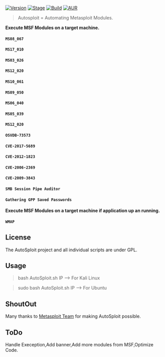 [![Version](https://img.shields.io/badge/AutoSploit-2.0-brightgreen.svg?maxAge=259200)]() [![Stage](https://img.shields.io/badge/Release-Beta-brightgreen.svg)]() [![Build](https://img.shields.io/badge/Supported_OS-Linux-orange.svg)]() [![AUR](https://img.shields.io/aur/license/yaourt.svg)]()
> Autosploit = Automating Metasploit Modules.


**Execute MSF Modules on a target machine.**

#### `MS08_067`
#### `MS17_010`
#### `MS03_026`
#### `MS12_020`
#### `MS10_061`
#### `MS09_050`
#### `MS06_040`
#### `MS05_039`
#### `MS12_020`
#### `OSVDB-73573`
#### `CVE-2017-5689`
#### `CVE-2012-1823`
#### `CVE-2006-2369`
#### `CVE-2009-3843`
#### `SMB Session Pipe Auditor`
#### `Gathering GPP Saved Passwords`

**Execute MSF Modules on a target machine if application up an running.**

#### `WMAP`

## License
The AutoSploit project and all individual scripts are under GPL.
## Usage

> bash AutoSploit.sh IP --> For Kali Linux

> sudo bash AutoSploit.sh IP --> For Ubuntu

## ShoutOut

Many thanks to [Metasploit Team](https://github.com/rapid7) for making AutoSploit possible.


## ToDo

Handle Exeception,Add banner,Add more modules from MSF,Optimize Code.
